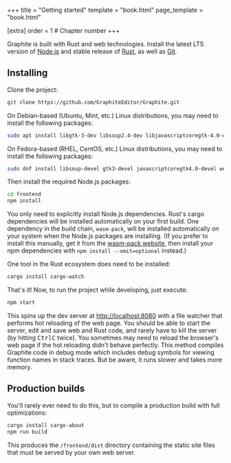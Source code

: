 +++
title = "Getting started"
template = "book.html"
page_template = "book.html"

[extra]
order = 1 # Chapter number
+++

Graphite is built with Rust and web technologies. Install the latest LTS version of [Node.js](https://nodejs.org/) and stable release of [Rust](https://www.rust-lang.org/), as well as [Git](https://git-scm.com/).

## Installing

Clone the project:

```sh
git clone https://github.com/GraphiteEditor/Graphite.git
```

On Debian-based (Ubuntu, Mint, etc.) Linux distributions, you may need to install the following packages:

```sh
sudo apt install libgtk-3-dev libsoup2.4-dev libjavascriptcoregtk-4.0-dev libwebkit2gtk-4.0-dev npm
```

On Fedora-based (RHEL, CentOS, etc.) Linux distributions, you may need to install the following packages:

```sh
sudo dnf install libsoup-devel gtk3-devel javascriptcoregtk4.0-devel webkit2gtk4.0-devel npm
```

Then install the required Node.js packages:

```sh
cd frontend
npm install
```

You only need to explicitly install Node.js dependencies. Rust's cargo dependencies will be installed automatically on your first build. One dependency in the build chain, `wasm-pack`, will be installed automatically on your system when the Node.js packages are installing. (If you prefer to install this manually, get it from the [wasm-pack website](https://rustwasm.github.io/wasm-pack/), then install your npm dependencies with `npm install --omit=optional` instead.)

One tool in the Rust ecosystem does need to be installed:

```sh
cargo install cargo-watch
```

That's it! Now, to run the project while developing, just execute:

```sh
npm start
```

This spins up the dev server at <http://localhost:8080> with a file watcher that performs hot reloading of the web page. You should be able to start the server, edit and save web and Rust code, and rarely have to kill the server (by hitting <kbd>Ctrl</kbd><kbd>C</kbd> twice). You sometimes may need to reload the browser's web page if the hot reloading didn't behave perfectly. This method compiles Graphite code in debug mode which includes debug symbols for viewing function names in stack traces. But be aware, it runs slower and takes more memory.

## Production builds

You'll rarely ever need to do this, but to compile a production build with full optimizations:

```sh
cargo install cargo-about
npm run build
```

This produces the `/frontend/dist` directory containing the static site files that must be served by your own web server.
